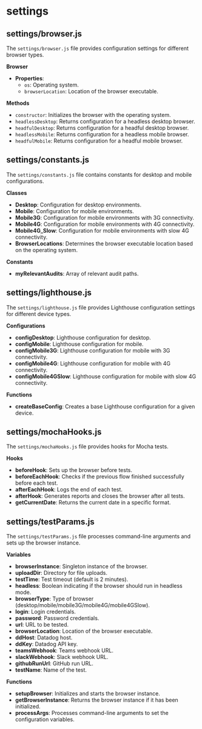 # settings

## settings/browser.js

The `settings/browser.js` file provides configuration settings for different browser types.

**Browser**

- **Properties**:
  - `os`: Operating system.
  - `browserLocation`: Location of the browser executable.

**Methods**

- `constructor`: Initializes the browser with the operating system.
- `headlessDesktop`: Returns configuration for a headless desktop browser.
- `headfulDesktop`: Returns configuration for a headful desktop browser.
- `headlessMobile`: Returns configuration for a headless mobile browser.
- `headfulMobile`: Returns configuration for a headful mobile browser.

## settings/constants.js

The `settings/constants.js` file contains constants for desktop and mobile configurations.

**Classes**

- **Desktop**: Configuration for desktop environments.
- **Mobile**: Configuration for mobile environments.
- **Mobile3G**: Configuration for mobile environments with 3G connectivity.
- **Mobile4G**: Configuration for mobile environments with 4G connectivity.
- **Mobile4G_Slow**: Configuration for mobile environments with slow 4G connectivity.
- **BrowserLocations**: Determines the browser executable location based on the operating system.

**Constants**

- **myRelevantAudits**: Array of relevant audit paths.

## settings/lighthouse.js

The `settings/lighthouse.js` file provides Lighthouse configuration settings for different device types.

**Configurations**

- **configDesktop**: Lighthouse configuration for desktop.
- **configMobile**: Lighthouse configuration for mobile.
- **configMobile3G**: Lighthouse configuration for mobile with 3G connectivity.
- **configMobile4G**: Lighthouse configuration for mobile with 4G connectivity.
- **configMobile4GSlow**: Lighthouse configuration for mobile with slow 4G connectivity.

**Functions**

- **createBaseConfig**: Creates a base Lighthouse configuration for a given device.

## settings/mochaHooks.js

The `settings/mochaHooks.js` file provides hooks for Mocha tests.

**Hooks**

- **beforeHook**: Sets up the browser before tests.
- **beforeEachHook**: Checks if the previous flow finished successfully before each test.
- **afterEachHook**: Logs the end of each test.
- **afterHook**: Generates reports and closes the browser after all tests.
- **getCurrentDate**: Returns the current date in a specific format.

## settings/testParams.js

The `settings/testParams.js` file processes command-line arguments and sets up the browser instance.

**Variables**

- **browserInstance**: Singleton instance of the browser.
- **uploadDir**: Directory for file uploads.
- **testTime**: Test timeout (default is 2 minutes).
- **headless**: Boolean indicating if the browser should run in headless mode.
- **browserType**: Type of browser (desktop/mobile/mobile3G/mobile4G/mobile4GSlow).
- **login**: Login credentials.
- **password**: Password credentials.
- **url**: URL to be tested.
- **browserLocation**: Location of the browser executable.
- **ddHost**: Datadog host.
- **ddKey**: Datadog API key.
- **teamsWebhook**: Teams webhook URL.
- **slackWebhook**: Slack webhook URL.
- **githubRunUrl**: GitHub run URL.
- **testName**: Name of the test.

**Functions**

- **setupBrowser**: Initializes and starts the browser instance.
- **getBrowserInstance**: Returns the browser instance if it has been initialized.
- **processArgs**: Processes command-line arguments to set the configuration variables.